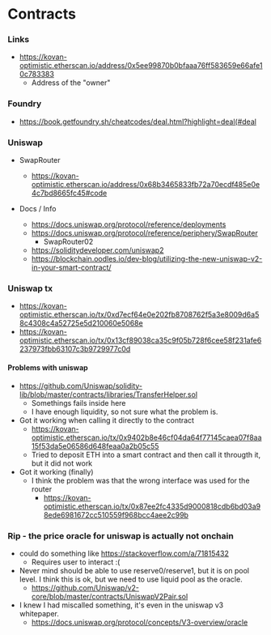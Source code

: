 # Contracts


### Links
- https://kovan-optimistic.etherscan.io/address/0x5ee99870b0bfaaa76ff583659e66afe10c783383
    - Address of the "owner"

### Foundry
- https://book.getfoundry.sh/cheatcodes/deal.html?highlight=deal(#deal


### Uniswap
- SwapRouter
    - https://kovan-optimistic.etherscan.io/address/0x68b3465833fb72a70ecdf485e0e4c7bd8665fc45#code

- Docs / Info
    - https://docs.uniswap.org/protocol/reference/deployments
    - https://docs.uniswap.org/protocol/reference/periphery/SwapRouter
        - SwapRouter02
    - https://soliditydeveloper.com/uniswap2
    - https://blockchain.oodles.io/dev-blog/utilizing-the-new-uniswap-v2-in-your-smart-contract/

### Uniswap tx
- https://kovan-optimistic.etherscan.io/tx/0xd7ecf64e0e202fb8708762f5a3e8009d6a58c4308c4a52725e5d210060e5068e
- https://kovan-optimistic.etherscan.io/tx/0x13cf89038ca35c9f05b728f6cee58f231afe6237973fbb63107c3b9729977c0d

#### Problems with uniswap
- https://github.com/Uniswap/solidity-lib/blob/master/contracts/libraries/TransferHelper.sol
    - Somethings fails inside here
    - I have enough liquidity, so not sure what the problem is.
- Got it working when calling it directly to the contract
    - https://kovan-optimistic.etherscan.io/tx/0x9402b8e46cf04da64f77145caea07f8aa15f53da5e06586d648feaa0a2b05c55
    - Tried to deposit ETH into a smart contract and then call it througth it, but it did not work
- Got it working (finally)
    - I think the problem was that the wrong interface was used for the router
        - https://kovan-optimistic.etherscan.io/tx/0x87ee2fc4335d9000818cdb6bd03a98ede6981672cc510559f968bcc4aee2c99b
        
### Rip - the price oracle for uniswap is actually not onchain
- could do something like https://stackoverflow.com/a/71815432
    - Requires user to interact :(
- Never mind should be able to use reserve0/reserve1, but it is on pool level. I think this is ok, but we need to use liquid pool as the oracle.
    - https://github.com/Uniswap/v2-core/blob/master/contracts/UniswapV2Pair.sol
- I knew I had miscalled something, it's even in the uniswap v3 whitepaper. 
    - https://docs.uniswap.org/protocol/concepts/V3-overview/oracle    

